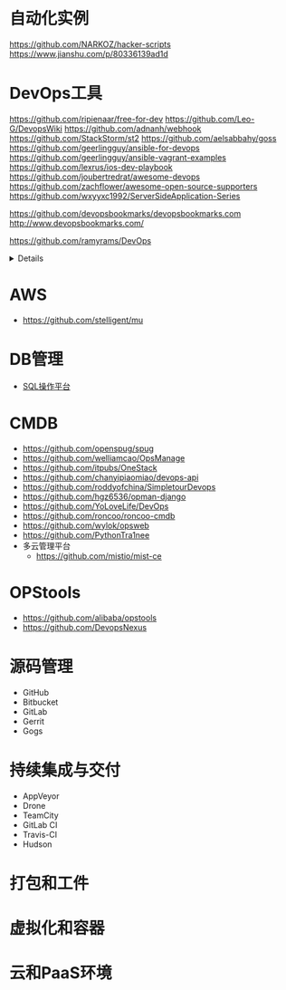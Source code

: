 # 自动化实例
https://github.com/NARKOZ/hacker-scripts
https://www.jianshu.com/p/80336139ad1d

# DevOps工具
https://github.com/ripienaar/free-for-dev
https://github.com/Leo-G/DevopsWiki
https://github.com/adnanh/webhook
https://github.com/StackStorm/st2
https://github.com/aelsabbahy/goss
https://github.com/geerlingguy/ansible-for-devops
https://github.com/geerlingguy/ansible-vagrant-examples
https://github.com/lexrus/ios-dev-playbook
https://github.com/joubertredrat/awesome-devops
https://github.com/zachflower/awesome-open-source-supporters
https://github.com/wxyyxc1992/ServerSideApplication-Series

https://github.com/devopsbookmarks/devopsbookmarks.com
http://www.devopsbookmarks.com/

https://github.com/ramyrams/DevOps
<details>

xxx
</details>

# AWS
- https://github.com/stelligent/mu

# DB管理
- [SQL操作平台](https://github.com/jly8866/archer)

# CMDB
- https://github.com/openspug/spug
- https://github.com/welliamcao/OpsManage
- https://github.com/itpubs/OneStack
- https://github.com/chanyipiaomiao/devops-api
- https://github.com/roddyofchina/SimpletourDevops
- https://github.com/hgz6536/opman-django
- https://github.com/YoLoveLife/DevOps
- https://github.com/roncoo/roncoo-cmdb
- https://github.com/wylok/opsweb
- https://github.com/PythonTra1nee
- 多云管理平台
  - https://github.com/mistio/mist-ce
# OPStools
- https://github.com/alibaba/opstools
- https://github.com/DevopsNexus

# 源码管理
- GitHub
- Bitbucket
- GitLab
- Gerrit
- Gogs
# 持续集成与交付
- AppVeyor
- Drone
- TeamCity
- GitLab CI
- Travis-CI
- Hudson
# 打包和工件
# 虚拟化和容器
# 云和PaaS环境
